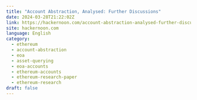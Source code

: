 ```yaml
---
title: "Account Abstraction, Analysed: Further Discussions"
date: 2024-03-28T21:22:02Z
link: https://hackernoon.com/account-abstraction-analysed-further-discussions?source=rss&utm_medium=RSS&utm_source=news.12bit.vn
site: hackernoon.com
language: English
category:
  - ethereum
  - account-abstraction
  - eoa
  - asset-querying
  - eoa-accounts
  - ethereum-accounts
  - ethereum-research-paper
  - ethereum-research
draft: false
---
```


